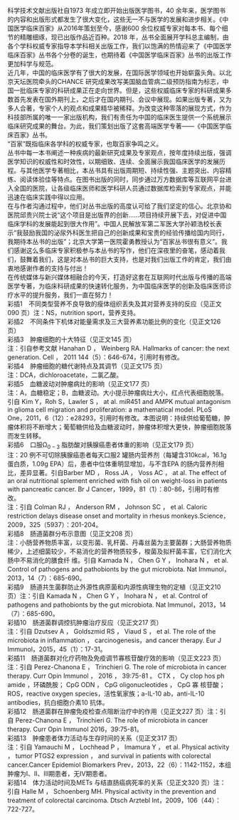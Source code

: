 科学技术文献出版社自1973 年成立即开始出版医学图书，40 余年来，医学图书的内容和出版形式都发生了很大变化，这些无一不与医学的发展和进步相关。《中国医学临床百家》从2016年策划至今，感谢600 余位权威专家对每本书、每个细节的精雕细琢，现已出版作品近百种。2018 年，丛书全面展开学科总主编制，由各个学科权威专家指导本学科相关出版工作，我们以饱满的热情迎来了《中国医学临床百家》丛书各个分卷的诞生，也期待着《中国医学临床百家》丛书的出版工作更加科学与规范。  
近几年，中国的临床医学有了很大的发展，在国际医学领域也开始崭露头角。以北京天坛医院牵头的CHANCE 研究成果改写美国脑血管病二级预防指南为标志，中国一批临床专家的科研成果正在走向世界。但是，这些权威临床专家的科研成果多数首先发表在国外期刊上，之后才在国内期刊、会议中展现。如果出版专著，又为多人合著，专家个人的观点和成果精华被稀释。为改变这种零落的展现方式，作为科技部所属的唯一一家出版机构，我们有责任为中国的临床医生提供一个系统展示临床研究成果的舞台。为此，我们策划出版了这套高端医学专著——《中国医学临床百家》丛书。  
“百家”既指临床各学科的权威专家，也取百家争鸣之义。  
丛书中每一本书阐述一种疾病的最新研究成果及专家观点，按年度持续出版，强调医学知识的权威性和时效性，以期细致、连续、全面展示我国临床医学的发展历程。与其他医学专著相比，本丛书具有出版周期短、持续性强、主题突出、内容精练、阅读体验佳等特点。在图书出版的同时，同步通过万方数据库等互联网平台进入全国的医院，让各级临床医师和医学科研人员通过数据库检索到专家观点，并能迅速在临床实践中得以应用。  
在与作者沟通过程中，他们对丛书出版的高度认可给了我们坚定的信心。北京协和医院邱贵兴院士说“这个项目是出版界的创新……项目持续开展下去，对促进中国临床学科的发展能起到很大作用”。中国人民解放军第二军医大学孙颖浩校长表示“我鼓励我国的泌尿外科医生把自己的创新成果和宝贵的经验传播给国内同行，我期待本丛书的出版”；北京大学第一医院霍勇教授认为“百家丛书很有意义”。我们感谢这么多临床专家积极参与本丛书的写作，他们在深夜里的奋笔，感动着我们，鼓舞着我们，这是对本丛书的巨大支持，也是对我们出版工作的肯定，我们由衷地感谢作者的支持与付出！  
在传统媒体与新兴媒体相融合的今天，打造好这套在互联网时代出版与传播的高端医学专著，为临床科研成果的快速转化服务，为中国临床医学的创新及临床医师诊疗水平的提升服务，我们一直在努力！  
彩插1　不同类型营养不良导致的瘦体组织丢失及其对营养支持的反应（见正文090 页）注：NS，nutrition sport，营养支持。  
彩插2　不同条件下机体对能量需求及三大营养素功能比例的变化（见正文126 页）  
彩插3　肿瘤细胞的十大特征（见正文145 页）  
注：引自参考文献 Hanahan D ， Weinberg RA. Hallmarks of cancer: the next generation. Cell ， 2011 144（5）：646-674，引用时有修改。  
彩插4　肿瘤细胞的糖代谢特点及其调节（见正文175 页）  
注：DCA，dichloroacetate，二氯乙酸。  
彩插5　血糖波动对肿瘤病灶的影响（见正文177 页）  
注：A，血糖稳定；B，血糖波动。大小提示肿瘤病灶大小，红点代表细胞脱落。引自 Kim Y，Roh S，Lawler S ， at al. miR451 and AMPK mutual antagonism in glioma cell migration and proliferation: a  mathematical model. PLoS One，2011，6（12）：e28293，引用时有修改。本图说明：持续供给葡萄糖，肿瘤体积将不断增大；葡萄糖供给及血糖波动时，肿瘤体积增大更快，肿瘤细胞脱落而发生转移。  
彩插6　口服$\mathrm{\Omega}_{\mathrm{0}-3}$ 脂肪酸对胰腺癌患者体重的影响（见正文179 页）  
注：20 例不可切除胰腺癌患者每天口服2 罐肠内营养剂（每罐含$310\mathrm{kcal}$，$16.1\mathrm{g}$ 蛋白质，$1.09\mathrm{g}$ EPA）后，患者中位体重明显增加，与不含EPA 的肠内营养剂相比，差异显著。引自Barber MD ， Ross JA ， Voss AC ， at al. The effect of an oral nutritional splement enriched with fish oil on  weight-loss in patients with pancreatic cancer. Br J Cancer，1999，81（1）：80-86，引用时有修改。  
注：引自  Colman RJ ， Anderson RM ， Johnson SC ， et al. Caloric restriction delays disease onset and  mortality in rhesus monkeys.Science，2009，325（5937）：201-204。  
彩插8　肠道菌群分布示意图（见正文208 页）  
注：小肠营养物质丰富，以变形菌、乳杆菌、丹毒丝菌为主要菌群；大肠营养物质稀少，上述细菌较少，不易消化的营养物质较多，梭菌及拟杆菌丰富，它们消化大肠中不易消化的膳食纤 维。引自  Kamada N ， Chen G Y ， Inohara N ， et al. Control of pathogens and pathobionts by the gut  microbiota. Nat Immunol，2013，14（7）：685-690。  
彩插9　肠道共生菌群防止外源性病原菌和内源性病理生物的定植（见正文210 页）注：引自  Kamada N ， Chen G Y ， Inohara N ， et al. Control of pathogens and pathobionts by the gut  microbiota. Nat Immunol，2013，14（7）：685-690。  
彩插10　肠道菌群调控抗肿瘤治疗反应（见正文217 页）  
注：引自 Dzutsev A ， Goldszmid RS ， Viaud S ， et al. The role of the microbiota in inﬂammation ， carcinogenesis，and cancer therapy. Eur J Immunol，2015，45（1）：17-31。  
彩插11　肠道菌群对化疗药物及免疫调节寡核苷酸疗效的影响（见正文223 页）注：引自 Perez-Chanona E ， Trinchieri G. The role of microbiota in cancer therapy. Curr Opin Immunol ， 2016 ， 39:75-81 。 CTX ， Cy clop hos ph amide ，环磷酰胺； CpG ODN ， CpG oligonucleotides ， CpG  寡 核苷酸；ROS，reactive oxygen species，活性氧家族；a-IL-10 ab，anti-IL-10 antibodies，抗白细胞介素10 抗体。  
彩插12　肠道菌群在肿瘤免疫检查点阻断治疗中的作用（见正文227 页）注：引自 Perez-Chanona E ， Trinchieri G. The role of microbiota in cancer therapy. Curr Opin Immunol 2016，39:75-81。  
彩插13　肿瘤患者体力活动与生存时间的关系（见正文317 页）  
注：引自 Yamauchi M ， Lochhead P ， Imamura Y ， et al. Physical activity ， tumor PTGS2 expression ， and survival in patients with colorectal cancer.Cancer Epidemiol Biomarkers Prev，2013，22（6）：1142-1152，本组肿瘤为Ⅰ、Ⅱ、Ⅲ期患者，无Ⅳ期患者。  
彩插14　体力活动时间及METs 与结直肠癌病死率的关系（见正文320 页）注：引自 Halle M ， Schoenberg MH. Physical activity in the prevention and treatment of colorectal  carcinoma. Dtsch Arztebl Int，2009，106（44）：722-727。  